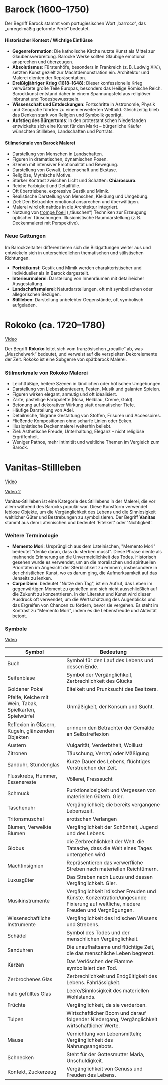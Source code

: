 # Barock (1600–1750)

Der Begriff Barock stammt vom portugiesischen Wort „barroco“, das „unregelmäßig geformte Perle“ bedeutet.

#### Historischer Kontext / Wichtige Einflüsse

- **Gegenreformation**: Die katholische Kirche nutzte Kunst als Mittel zur Glaubensverbreitung. Barocke Werke sollten Gläubige emotional ansprechen und überzeugen.
- **Absolutismus**: Fürstenhöfe, besonders in Frankreich (z. B. Ludwig XIV.), setzten Kunst gezielt zur Machtdemonstration ein. Architektur und Malerei dienten der Repräsentation.
- **Dreißigjähriger Krieg (1618–1648)**: Dieser konfessionelle Krieg verwüstete große Teile Europas, besonders das Heilige Römische Reich. Barockkunst entstand daher in einem Spannungsfeld aus religiöser Inbrunst und Todesbewusstsein.
- **Wissenschaft und Entdeckungen**: Fortschritte in Astronomie, Physik und Geografie führten zu einem erweiterten Weltbild. Gleichzeitig blieb das Denken stark von Religion und Symbolik geprägt.
- **Aufstieg des Bürgertums**: In den protestantischen Niederlanden entwickelte sich eine Kunst für den Markt – bürgerliche Käufer wünschten Stillleben, Landschaften und Porträts.


#### Stilmerkmale von Barock Malerei

- Darstellung von Menschen in Landschaften.
- Figuren in dramatischen, dynamischen Posen.
- Szenen mit intensiver Emotionalität und Bewegung.
- Darstellung von Gewalt, Leidenschaft und Ekstase.
- Religiöse, Mythische Motive.
- Starker Kontrast zwischen Licht und Schatten: **Chiaroscuro**.
- Reiche Farbigkeit und Detailfülle.
- Oft übertriebene, expressive Gestik und Mimik.
- Realistische Darstellung von Menschen, Kleidung und Umgebung.
- Ziel: Den Betrachter emotional ansprechen und überwältigen.
- Malerei wird oft nahtlos in die Architektur integriert.
- Nutzung von [trompe l'oeil](https://www.youtube.com/watch?v=RhYNgxM7Kic) („täuschen“) Techniken zur Erzeugung optischer Täuschungen. Illusionistische Raumdarstellung (z. B. Deckenmalerei mit Perspektive).

### Neue Gattungen
Im Barockzeitalter differenzieren sich die Bildgattungen weiter aus und entwickeln sich in unterschiedlichen thematischen und stilistischen Richtungen.

- **Porträtkunst**: Gestik und Mimik werden charakteristischer und individueller als in Barock dargestellt.
- **Interieurmalerei**: Darstellung von Innenräumen mit detailreicher Ausgestaltung.
- **Landschaftsmalerei**: Naturdarstellungen, oft mit symbolischen oder allegorischen Bezügen.
- **Stillleben**: Darstellung unbelebter Gegenstände, oft symbolisch aufgeladen.

# Rokoko (ca. 1720–1780)

[Video](https://www.youtube.com/watch?v=wNS7-sWBYWo)

Der Begriff **Rokoko** leitet sich vom französischen „rocaille“ ab, was „Muschelwerk“ bedeutet, und verweist auf die verspielten Dekorelemente der Zeit. Rokoko ist eine Subgenre von spätbarock Malerei.

### Stilmerkmale von Rokoko Malerei

- Leichtfüßige, heitere Szenen in ländlichen oder höfischen Umgebungen.
- Darstellung von Liebesabenteuern, Festen, Musik und galanten Spielen.
- Figuren wirken elegant, anmutig und oft idealisiert.
- Zarte, pastellige Farbpalette (Rosa, Hellblau, Creme, Gold).
- Betonung auf dekorativer Wirkung statt dramatischer Tiefe.
- Häufige Darstellung von Adel.
- Detailreiche, filigrane Gestaltung von Stoffen, Frisuren und Accessoires.
- Fließende Kompositionen ohne scharfe Linien oder Ecken.
- Illusionistische Deckenmalerei weiterhin beliebt.
- Ziel: Ästhetische Freude, Unterhaltung, Eleganz – nicht religiöse Ergriffenheit.
- Weniger Pathos, mehr Intimität und weltliche Themen im Vergleich zum Barock.


# Vanitas-Stillleben

[Video](https://www.youtube.com/watch?v=z5jG4BXKIGg)

[Video 2](https://www.youtube.com/watch?v=uRYgnvUl-Is)

Vanitas-Stillleben ist eine Kategorie des Stilllebens in der Malerei, die vor allem während des Barocks populär war. Diese Kunstform verwendet leblose Objekte, um die Vergänglichkeit des Lebens und die Sinnlosigkeit weltlicher Güter und Bestrebungen zu symbolisieren. Der Begriff **Vanitas** stammt aus dem Lateinischen und bedeutet 'Eitelkeit' oder 'Nichtigkeit'. 

### Weitere Terminologie 
- **Memento Mori**: Ursprünglich aus dem Lateinischen, "Memento Mori" bedeutet "denke daran, dass du sterben musst". Diese Phrase diente als mahnende Erinnerung an die Unvermeidlichkeit des Todes. Historisch gesehen wurde es verwendet, um an die moralischen und spirituellen Prioritäten im Angesicht der Sterblichkeit zu erinnern, insbesondere in der christlichen Kunst, wo es darum ging, die Aufmerksamkeit auf das Jenseits zu lenken.
- **Carpe Diem**: bedeutet "Nutze den Tag", ist ein Aufruf, das Leben im gegenwärtigen Moment zu genießen und sich nicht ausschließlich auf die Zukunft zu konzentrieren. In der Literatur und Kunst wird dieser Ausdruck oft verwendet, um die Wertschätzung des Augenblicks und das Ergreifen von Chancen zu fördern, bevor sie vergehen. Es steht im Kontrast zu "Memento Mori", indem es die Lebensfreude und Aktivität betont.


### Symbole

[Video](https://www.youtube.com/watch?v=xUpwenYB5eE)

| Symbol               | Bedeutung                                                                   |
|----------------------|-----------------------------------------------------------------------------|
| Buch                 | Symbol für den Lauf des Lebens und dessen Ende.                             |
| Seifenblase          | Symbol der Vergänglichkeit, Zerbrechlichkeit des Glücks                     |
| Goldener Pokal       | Eitelkeit und Prunksucht des Besitzers.                                     |
| Pfeife, Kelche mit Wein, Tabak, Spielkarten, Spielwürfel       | Unmäßigkeit, der Konsum  und Sucht.                                       |
| Reflexion in Gläsern, Kugeln, glänzenden Objekten | erinnern den Betrachter der Gemälde an Selbstreflexion |
| Austern              | Vulgarität, Verderbtheit, Wolllust |
| Zitronen | Täuschung, Verrat/ oder Mäßigung |
| Sanduhr, Stundenglas  | Kurze Dauer des Lebens, flüchtiges Verstreichen der Zeit.                   |
| Flusskrebs, Hummer, Essensreste | Völlerei, Fresssucht                                                        |
| Schmuck              | Funktionslosigkeit und Vergessen von materiellen Gütern. Gier.                     |
| Taschenuhr           | Vergänglichkeit; die bereits vergangene Lebenszeit.                         |
| Tritonsmuschel       | erotischen Verlangen                                 |
| Blumen, Verwelkte Blumen     | Vergänglichkeit der Schönheit, Jugend und des Lebens.                               |
| Globus               | die Zerbrechlichkeit der Welt. die Tatsache, dass die Welt eines Tages untergehen wird |
| Machtinsignien       | Repräsentieren das verwerfliche Streben nach materiellen Reichtümern.       |
| Luxusgüter           | Das Streben nach Luxus und dessen Vergänglichkeit. Gier.                           |
| Musikinstrumente     | Vergänglichkeit irdischer Freuden und Künste. Konzentration/ungesunde Fixierung auf weltliche, niedere Freuden und Vergnügungen.  |
| Wissenschaftliche Instrumente | Vergänglichkeit des irdischen Wissens und Strebens.                |
| Schädel              | Symbol des Todes und der menschlichen Vergänglichkeit.                      |
| Sanduhren            | Die unaufhaltsame und flüchtige Zeit, die das menschliche Leben begrenzt.   |
| Kerzen               | Das Verlöschen der Flamme symbolisiert den Tod.                             |
| Zerbrochenes Glas    | Zerbrechlichkeit und Endgültigkeit des Lebens. Fahrlässigkeit.              |
| halb gefülltes Glas  | Leere/Sinnlosigkeit des materiellen Wohlstands. |
| Früchte              | Vergänglichkeit, da sie verderben.                                          |
| Tulpen               | Wirtschaftlicher Boom und darauf folgender Niedergang; Vergänglichkeit wirtschaftlicher Werte. |
| Mäuse                | Vernichtung von Lebensmitteln; Vergänglichkeit des Nahrungsangebots.        |
| Schnecken |                                     Steht für der Gottesmutter Maria,  Unschuldigkeit. |
| Konfekt, Zuckerzeug  | Vergänglichkeit von Genuss und Freuden des Lebens.                          |





